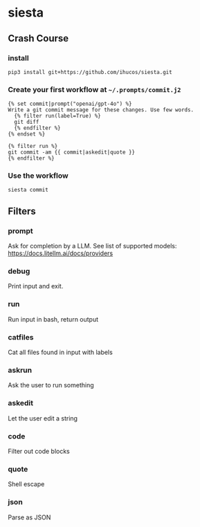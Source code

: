 # siesta

## Crash Course

### install

```
pip3 install git+https://github.com/ihucos/siesta.git
```

### Create your first workflow at `~/.prompts/commit.j2`

```jinja2
{% set commit|prompt("openai/gpt-4o") %}
Write a git commit message for these changes. Use few words.
  {% filter run(label=True) %}
  git diff
  {% endfilter %}
{% endset %}

{% filter run %}
git commit -am {{ commit|askedit|quote }}
{% endfilter %}
```

### Use the workflow

```
siesta commit
```

## Filters

### prompt
Ask for completion by a LLM. See list of supported models: https://docs.litellm.ai/docs/providers

### debug
Print input and exit.

### run
Run input in bash, return output

### catfiles
Cat all files found in input with labels

### askrun
Ask the user to run something

### askedit
Let the user edit a string

### code
Filter out code blocks

### quote
Shell escape

### json
Parse as JSON

